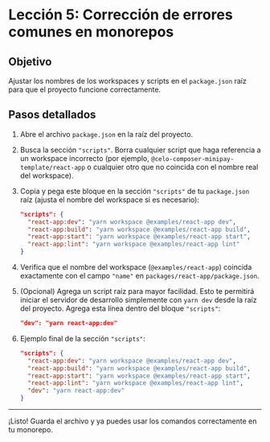 # Lección 5: Corrección de errores comunes en monorepos

## Objetivo
Ajustar los nombres de los workspaces y scripts en el `package.json` raíz para que el proyecto funcione correctamente.

## Pasos detallados

1. Abre el archivo `package.json` en la raíz del proyecto.
2. Busca la sección `"scripts"`. Borra cualquier script que haga referencia a un workspace incorrecto (por ejemplo, `@celo-composer-minipay-template/react-app` o cualquier otro que no coincida con el nombre real del workspace).
3. Copia y pega este bloque en la sección `"scripts"` de tu `package.json` raíz (ajusta el nombre del workspace si es necesario):

   ```json
   "scripts": {
     "react-app:dev": "yarn workspace @examples/react-app dev",
     "react-app:build": "yarn workspace @examples/react-app build",
     "react-app:start": "yarn workspace @examples/react-app start",
     "react-app:lint": "yarn workspace @examples/react-app lint"
   }
   ```

4. Verifica que el nombre del workspace (`@examples/react-app`) coincida exactamente con el campo `"name"` en `packages/react-app/package.json`.

5. (Opcional) Agrega un script raíz para mayor facilidad. Esto te permitirá iniciar el servidor de desarrollo simplemente con `yarn dev` desde la raíz del proyecto. Agrega esta línea dentro del bloque `"scripts"`:

   ```json
   "dev": "yarn react-app:dev"
   ```

6. Ejemplo final de la sección `"scripts"`:

   ```json
   "scripts": {
     "react-app:dev": "yarn workspace @examples/react-app dev",
     "react-app:build": "yarn workspace @examples/react-app build",
     "react-app:start": "yarn workspace @examples/react-app start",
     "react-app:lint": "yarn workspace @examples/react-app lint",
     "dev": "yarn react-app:dev"
   }
   ```

---

¡Listo! Guarda el archivo y ya puedes usar los comandos correctamente en tu monorepo. 